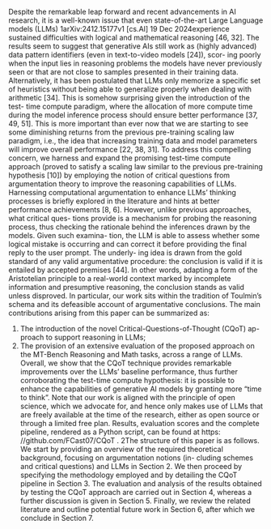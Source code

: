 Despite the remarkable leap forward and recent advancements in AI research, it
is a well-known issue that even state-of-the-art Large Language models (LLMs)
1arXiv:2412.15177v1  [cs.AI]  19 Dec 2024experience sustained difficulties with logical and mathematical reasoning [46,
32]. The results seem to suggest that generative AIs still work as (highly
advanced) data pattern identifiers (even in text-to-video models [24]), scor-
ing poorly when the input lies in reasoning problems the models have never
previously seen or that are not close to samples presented in their training
data. Alternatively, it has been postulated that LLMs only memorize a specific
set of heuristics without being able to generalize properly when dealing with
arithmetic [34]. This is somehow surprising given the introduction of the test-
time compute paradigm, where the allocation of more compute time during the
model inference process should ensure better performance [37, 49, 51]. This is
more important than ever now that we are starting to see some diminishing
returns from the previous pre-training scaling law paradigm, i.e., the idea that
increasing training data and model parameters will improve overall performance
[22, 38, 31]. To address this compelling concern, we harness and expand the
promising test-time compute approach (proved to satisfy a scaling law similar
to the previous pre-training hypothesis [10]) by employing the notion of critical
questions from argumentation theory to improve the reasoning capabilities of
LLMs. Harnessing computational argumentation to enhance LLMs’ thinking
processes is briefly explored in the literature and hints at better performance
achievements [8, 6]. However, unlike previous approaches, what critical ques-
tions provide is a mechanism for probing the reasoning process, thus checking
the rationale behind the inferences drawn by the models. Given such examina-
tion, the LLM is able to assess whether some logical mistake is occurring and
can correct it before providing the final reply to the user prompt. The underly-
ing idea is drawn from the gold standard of any valid argumentative procedure:
the conclusion is valid if it is entailed by accepted premises [44]. In other words,
adapting a form of the Aristotelian principle to a real-world context marked
by incomplete information and presumptive reasoning, the conclusion stands
as valid unless disproved. In particular, our work sits within the tradition of
Toulmin’s schema and its defeasible account of argumentative conclusions.
The main contributions arising from this paper can be summarized as:
1. The introduction of the novel Critical-Questions-of-Thought (CQoT) ap-
proach to support reasoning in LLMs;
2. The provision of an extensive evaluation of the proposed approach on the
MT-Bench Reasoning and Math tasks, across a range of LLMs.
Overall, we show that the CQoT technique provides remarkable improvements
over the LLMs’ baseline performance, thus further corroborating the test-time
compute hypothesis: it is possible to enhance the capabilities of generative AI
models by granting more “time to think”. Note that our work is aligned with
the principle of open science, which we advocate for, and hence only makes
use of LLMs that are freely available at the time of the research, either as
open source or through a limited free plan. Results, evaluation scores and
the complete pipeline, rendered as a Python script, can be found at https:
//github.com/FCast07/CQoT .
2The structure of this paper is as follows. We start by providing an overview
of the required theoretical background, focusing on argumentation notions (in-
cluding schemes and critical questions) and LLMs in Section 2. We then proceed
by specifying the methodology employed and by detailing the CQoT pipeline
in Section 3. The evaluation and analysis of the results obtained by testing
the CQoT approach are carried out in Section 4, whereas a further discussion is
given in Section 5. Finally, we review the related literature and outline potential
future work in Section 6, after which we conclude in Section 7.
